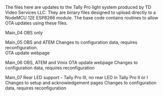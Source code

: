 The files here are updates to the Tally Pro light system produced by TD Video Services LLC.
They are binary files designed to upload directly to a NodeMCU 12E ESP8266 module.
The base code contains routines to allow OTA updates using these files.

Main_04
  OBS only
  
Main_05
  OBS and ATEM
  Changes to configuration data, requires reconfiguration.  
  OTA update webpage
  
Main_06 
  OBS, ATEM and Vmix
  OTA update webpage
  Changes to configuration data, requires reconfiguration
  
Main_07
  Rear LED support - Tally Pro III, no rear LED in Tally Pro II or I
  Changes to setup and acknowledgement pages
  Changes to configuration data, requires reconfiguration
  
